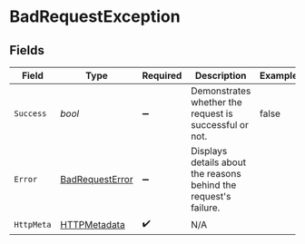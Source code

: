 # BadRequestException


## Fields

| Field                                                            | Type                                                             | Required                                                         | Description                                                      | Example                                                          |
| ---------------------------------------------------------------- | ---------------------------------------------------------------- | ---------------------------------------------------------------- | ---------------------------------------------------------------- | ---------------------------------------------------------------- |
| `Success`                                                        | *bool*                                                           | :heavy_minus_sign:                                               | Demonstrates whether the request is successful or not.           | false                                                            |
| `Error`                                                          | [BadRequestError](../../Models/Components/BadRequestError.md)    | :heavy_minus_sign:                                               | Displays details about the reasons behind the request's failure. |                                                                  |
| `HttpMeta`                                                       | [HTTPMetadata](../../Models/Components/HTTPMetadata.md)          | :heavy_check_mark:                                               | N/A                                                              |                                                                  |